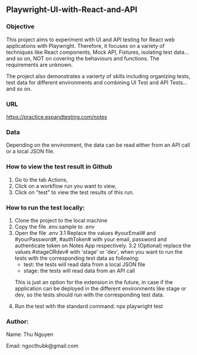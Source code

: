  ## Playwright-UI-with-React-and-API
 ### Objective
This project aims to experiment with UI and API testing for React web applications with Playwright. Therefore, it focuses on a variety of techniques like React components, Mock API, Fixtures, isolating test data... and so on, NOT on covering the behaviours and functions. The requirements are unknown.

<p> The project also demonstrates a varierty of skills including organizing tests, test data for different environments and combining UI Test and API Tests... and so on. </p>
 
 ### URL
 https://practice.expandtesting.com/notes
 ### Data
 Depending on the environment, the data can be read either from an API call or a local JSON file.
### How to view the test result in Github
1. Go to the tab Actions,
2. Click on a workflow run you want to view,
3. Click on "test" to view the test results of this run.
### How to run the test locally:
1. Clone the project to the local machine
2. Copy the file .env.sample to .env
3. Open the file .env
 3.1 Replace the values #yourEmail# and #yourPassword#, #authToken# with your email, password and authenticate token on Notes App respectively.
 3.2 (Optional) replace the values #stageORdev# with 'stage' or 'dev', when you want to run the tests with the corresponding test data as following:
   - test: the tests will read data from a local JSON file
   - stage: the tests will read data from an API call
   <p> This is just an option for the extension in the future, in case if the application can be deployed in the different environments like stage or dev, so the tests should run with the corresponding test data.
   </p>
4. Run the test with the standard command: npx playwright test
 ### Author:
<p> Name: Thu Nguyen
</p>
<p>
Email: ngocthubk@gmail.com
</p>


